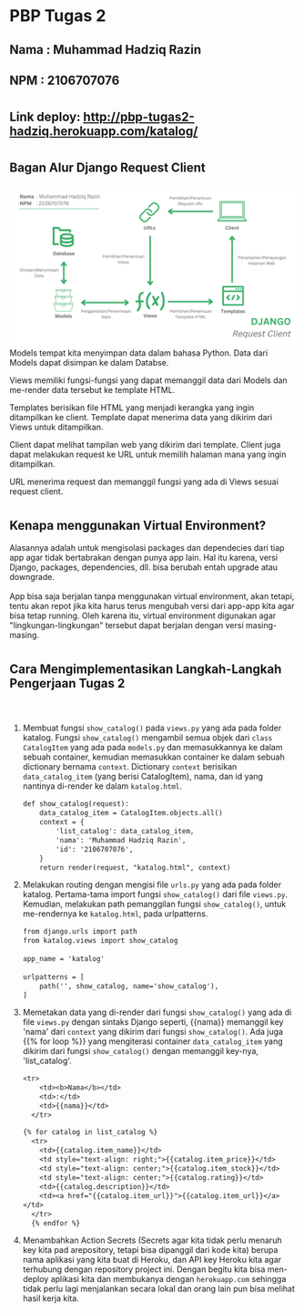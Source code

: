 # PBP Tugas 2

## **Nama**     : Muhammad Hadziq Razin
## **NPM**      : 2106707076

#

## Link deploy: **http://pbp-tugas2-hadziq.herokuapp.com/katalog/**

#

## **Bagan Alur Django Request Client**
![Gambar]('../../Bagan.png?raw=true')
Models tempat kita menyimpan data dalam bahasa Python. Data dari Models dapat disimpan ke dalam Databse.<br>

Views memiliki fungsi-fungsi yang dapat memanggil data dari Models dan me-render data tersebut ke template HTML.<br>

Templates berisikan file HTML yang menjadi kerangka yang ingin ditampilkan ke client. Template dapat menerima data yang dikirim dari Views untuk ditampilkan.<br>

Client dapat melihat tampilan web yang dikirim dari template. Client juga dapat melakukan request ke URL untuk memilih halaman mana yang ingin ditampilkan.<br>

URL menerima request dan memanggil fungsi yang ada di Views sesuai request client.

#

## **Kenapa menggunakan Virtual Environment?**
<p>Alasannya adalah untuk mengisolasi packages dan dependecies dari tiap app agar tidak bertabrakan dengan punya app lain. Hal itu karena, versi Django, packages, dependencies, dll. bisa berubah entah upgrade atau downgrade.<br><br> App bisa saja berjalan tanpa menggunakan virtual environment, akan tetapi, tentu akan repot jika kita harus terus mengubah versi dari app-app kita agar bisa tetap running. Oleh karena itu, virtual environment digunakan agar "lingkungan-lingkungan" tersebut dapat berjalan dengan versi masing-masing.</p>

#

## **Cara Mengimplementasikan Langkah-Langkah Pengerjaan Tugas 2**
<br>

### 
1. Membuat fungsi `show_catalog()` pada `views.py` yang ada pada folder katalog. Fungsi `show_catalog()` mengambil semua objek dari `class CatalogItem` yang ada pada `models.py` dan memasukkannya ke dalam sebuah container, kemudian memasukkan container ke dalam sebuah dictionary bernama `context`. Dictionary `context` berisikan `data_catalog_item` (yang berisi CatalogItem), nama, dan id yang nantinya di-render ke dalam `katalog.html`.
    ```
    def show_catalog(request):
        data_catalog_item = CatalogItem.objects.all()
        context = {
            'list_catalog': data_catalog_item,
            'nama': 'Muhammad Hadziq Razin',
            'id': '2106707076',
        }
        return render(request, "katalog.html", context)
    ```
2. Melakukan routing dengan mengisi file `urls.py` yang ada pada folder katalog. Pertama-tama import fungsi `show_catalog()` dari file `views.py`. Kemudian, melakukan path pemanggilan fungsi `show_catalog()`, untuk me-rendernya ke `katalog.html`, pada urlpatterns.
    ```
    from django.urls import path
    from katalog.views import show_catalog

    app_name = 'katalog'

    urlpatterns = [
        path('', show_catalog, name='show_catalog'),
    ]
    ```
3. Memetakan data yang di-render dari fungsi `show_catalog()` yang ada di file `views.py` dengan sintaks Django seperti, {{nama}} memanggil key 'nama' dari `context` yang dikirim dari fungsi `show_catalog()`. Ada juga {{% for loop %}} yang mengiterasi container `data_catalog_item` yang dikirim dari fungsi `show_catalog()` dengan memanggil key-nya, 'list_catalog'.
    ```
    <tr>
        <td><b>Nama</b></td>
        <td>:</td>
        <td>{{nama}}</td>
      </tr>
    ```
    ```
    {% for catalog in list_catalog %}
      <tr>
        <td>{{catalog.item_name}}</td>
        <td style="text-align: right;">{{catalog.item_price}}</td>
        <td style="text-align: center;">{{catalog.item_stock}}</td>
        <td style="text-align: center;">{{catalog.rating}}</td>
        <td>{{catalog.description}}</td>
        <td><a href="{{catalog.item_url}}">{{catalog.item_url}}</a></td>
      </tr>
      {% endfor %}
    ```

4. Menambahkan Action Secrets (Secrets agar kita tidak perlu menaruh key kita pad arepository, tetapi bisa dipanggil dari kode kita) berupa nama aplikasi yang kita buat di Heroku, dan API key Heroku kita agar terhubung dengan repository project ini. Dengan begitu kita bisa men-deploy aplikasi kita dan membukanya dengan `herokuapp.com` sehingga tidak perlu lagi menjalankan secara lokal dan orang lain pun bisa melihat hasil kerja kita.